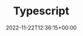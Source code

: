 ---
weight: 604
title: "Typescript"
description: "JavaScript With Syntax For Types."
icon: javascript
date: 2022-11-22T12:36:15+00:00
lastmod: 2022-11-22T12:36:15+00:00
draft: false
images: []
---